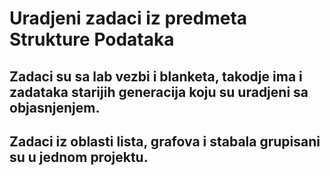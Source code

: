 # Uradjeni zadaci iz predmeta Strukture Podataka


## Zadaci su sa lab vezbi i blanketa, takodje ima i zadataka starijih generacija koju su uradjeni sa objasnjenjem.


## Zadaci iz oblasti lista, grafova i stabala grupisani su u jednom projektu.
